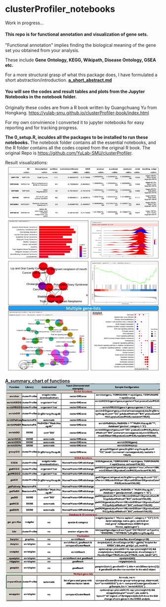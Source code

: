 # clusterProfiler_notebooks
Work in progress...
#### This repo is for functional annotation and visualization of gene sets.

"Functional annotation" implies finding the biological meaning of the gene set you obtained from your analysis.

These include **Gene Ontology, KEGG, Wikipath, Disease Ontology, GSEA etc.** 

For a more structural grasp of what this package does, I have formulated a short abstraction/introduction.
[**a_short_abstract.md**](https://github.com/zhuy16/FunctionalAnnotation_notebooks/blob/master/a_short-abstract.md)

#### You will see the codes and result tables and plots from the Jupyter Notebooks in the notebook folder.

Originally these codes are from a R book written by Guangchuang Yu from Hongkang.
https://yulab-smu.github.io/clusterProfiler-book/index.html

For my own convinience I converted it to jupyter notebooks for easy reporting and for tracking progress.

**The 0_setup.R, inculdes all the packages to be installed to run these notebooks.** 
The notebook folder contains all the essential notebooks, and the R folder contains all the codes copied from the original R book. 
The original Repo is https://github.com/YuLab-SMU/clusterProfiler. 


Result visualizations: [<img src="./clusterProfilerSamplePlot.png">](./plots/clusterProfilerSamplePlots.pdf)

[**A_summary_chart of functions**](./clusterProfilerFunction.pdf)
<img src="./clusterProfilerFunction.png">
